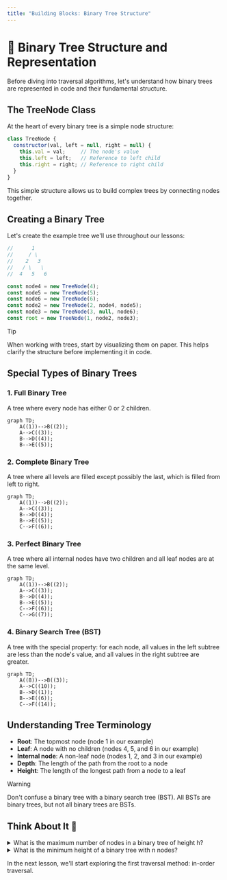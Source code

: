 ```yaml
---
title: "Building Blocks: Binary Tree Structure"
---
```

# 🧩 Binary Tree Structure and Representation

Before diving into traversal algorithms, let's understand how binary trees are represented in code and their fundamental structure.

## The TreeNode Class

At the heart of every binary tree is a simple node structure:

```javascript
class TreeNode {
  constructor(val, left = null, right = null) {
    this.val = val;     // The node's value
    this.left = left;   // Reference to left child
    this.right = right; // Reference to right child
  }
}
```

This simple structure allows us to build complex trees by connecting nodes together.

## Creating a Binary Tree

Let's create the example tree we'll use throughout our lessons:

```javascript
//      1
//     / \
//    2   3
//   / \   \
//  4   5   6

const node4 = new TreeNode(4);
const node5 = new TreeNode(5);
const node6 = new TreeNode(6);
const node2 = new TreeNode(2, node4, node5);
const node3 = new TreeNode(3, null, node6);
const root = new TreeNode(1, node2, node3);
```

> [!TIP]
> When working with trees, start by visualizing them on paper. This helps clarify the structure before implementing it in code.

## Special Types of Binary Trees

### 1. Full Binary Tree
A tree where every node has either 0 or 2 children.

```mermaid
graph TD;
    A((1))-->B((2));
    A-->C((3));
    B-->D((4));
    B-->E((5));
```

### 2. Complete Binary Tree
A tree where all levels are filled except possibly the last, which is filled from left to right.

```mermaid
graph TD;
    A((1))-->B((2));
    A-->C((3));
    B-->D((4));
    B-->E((5));
    C-->F((6));
```

### 3. Perfect Binary Tree
A tree where all internal nodes have two children and all leaf nodes are at the same level.

```mermaid
graph TD;
    A((1))-->B((2));
    A-->C((3));
    B-->D((4));
    B-->E((5));
    C-->F((6));
    C-->G((7));
```

### 4. Binary Search Tree (BST)
A tree with the special property: for each node, all values in the left subtree are less than the node's value, and all values in the right subtree are greater.

```mermaid
graph TD;
    A((8))-->B((3));
    A-->C((10));
    B-->D((1));
    B-->E((6));
    C-->F((14));
```

## Understanding Tree Terminology

- **Root**: The topmost node (node 1 in our example)
- **Leaf**: A node with no children (nodes 4, 5, and 6 in our example)
- **Internal node**: A non-leaf node (nodes 1, 2, and 3 in our example)
- **Depth**: The length of the path from the root to a node
- **Height**: The length of the longest path from a node to a leaf

> [!WARNING]
> Don't confuse a binary tree with a binary search tree (BST). All BSTs are binary trees, but not all binary trees are BSTs.

## Think About It 💭

<details>
<summary>What is the maximum number of nodes in a binary tree of height h?</summary>

A perfect binary tree of height h has 2^(h+1) - 1 nodes.

For example:
- Height 0 (just root): 2^1 - 1 = 1 node
- Height 1 (root + 2 children): 2^2 - 1 = 3 nodes
- Height 2 (perfect with 7 nodes): 2^3 - 1 = 7 nodes

</details>

<details>
<summary>What is the minimum height of a binary tree with n nodes?</summary>

For n nodes, the minimum height is ⌊log₂(n)⌋. This occurs when the tree is as "full" as possible at each level.

</details>

In the next lesson, we'll start exploring the first traversal method: in-order traversal. 
